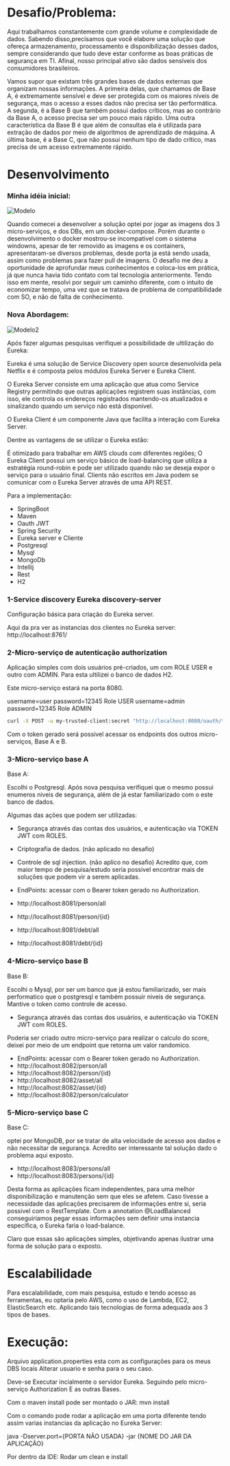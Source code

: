# Desafio/Problema:
Aqui trabalhamos constantemente com grande volume e complexidade de dados. Sabendo disso,precisamos que você elabore uma solução que ofereça armazenamento, processamento e disponibilização desses dados, sempre considerando que tudo deve estar conforme as boas práticas de segurança em TI. Afinal, nosso principal ativo são dados sensíveis dos consumidores brasileiros.

Vamos supor que existam três grandes bases de dados externas que organizam nossas informações. A primeira delas, que chamamos de Base A, é extremamente sensível e deve ser protegida com os maiores níveis de segurança, mas o acesso a esses dados não precisa ser tão performática. A segunda, é a Base B que também possui dados críticos, mas ao contrário da Base A, o acesso precisa ser um pouco mais rápido. Uma outra característica da Base B é que além de consultas ela é utilizada para extração de dados por meio de algoritmos de aprendizado de máquina. A última base, é a Base C, que não possui nenhum tipo de dado crítico, mas precisa de um acesso extremamente rápido.

# Desenvolvimento

### Minha idéia inicial:

<img src="https://github.com/LuanMaia123/desafio/blob/master/8721%20%5BConvertido%5D-01.jpg" alt="Modelo" style="max-width:100%;">

Quando comecei a desenvolver a solução optei por jogar as imagens dos 3 micro-serviços, e dos DBs, em um docker-compose. Porém durante o desenvolvimento o docker mostrou-se incompativel com o sistema windowns, apesar de ter removido as imagens e os containers, apresentaram-se diversos problemas, desde porta ja está sendo usada, assim como problemas para fazer pull de imagens. 
O desafio me deu a oportunidade de aprofundar meus conhecimentos e coloca-los em prática, já que nunca havia tido contato com tal tecnologia anteriormente. Tendo isso em mente, resolvi por seguir um caminho diferente, com o intuito de economizar tempo, uma vez que se tratava de problema de compatibilidade com SO, e não de falta de conhecimento.

### Nova Abordagem:

<img src="https://github.com/LuanMaia123/desafio/blob/master/NOVO-01.jpg" alt="Modelo2" style="max-width:100%;">

Após fazer algumas pesquisas verifiquei a possibilidade de ultilização do Eureka:

Eureka é uma solução de Service Discovery open source desenvolvida pela Netflix e é composta pelos módulos Eureka Server e Eureka Client.   

O Eureka Server consiste em uma aplicação que atua como Service Registry permitindo que outras aplicações registrem suas instâncias, com isso,  ele controla os endereços registrados mantendo-os atualizados e sinalizando quando um serviço não está disponível.

O Eureka Client é um componente Java que facilita a interação com Eureka Server.

Dentre as vantagens de se utilizar o Eureka estão: 

É otimizado para trabalhar em AWS clouds com diferentes regiões;
O Eureka Client possui um serviço básico de load-balancing que utiliza a estratégia round-robin e pode ser utilizado quando não se deseja expor o serviço para o usuário final.
Clients não escritos em Java podem se comunicar com o Eureka Server através de uma API REST.

Para a implementação:
- SpringBoot
- Maven
- Oauth JWT
- Spring Security
- Eureka server e Cliente
- Postgresql
- Mysql
- MongoDb
- Intellij
- Rest
- H2

### 1-Service discovery Eureka discovery-server
Configuração básica para criação do Eureka server.

Aqui da pra ver as instancias dos clientes no Eureka server:
http://localhost:8761/

### 2-Micro-serviço de autenticação  authorization
Aplicação simples com dois usuários pré-criados, um com ROLE USER e outro com ADMIN. Para esta ultilizei o banco de dados H2.

Este micro-serviço estará na porta 8080.

username=user password=12345 Role USER
username=admin password=12345 Role ADMIN

```bash
curl -X POST -u my-trusted-client:secret "http://localhost:8080/oauth/token?grant_type=password&username=user&password=12345"
```
Com o token gerado será possivel acessar os endpoints dos outros micro-serviços, Base A e B.

### 3-Micro-serviço base A
Base A:

Escolhi o Postgresql. Após nova pesquisa verifiquei que o mesmo possui enumeros niveis de segurança, além de já estar familiarizado com o este banco de dados.

Algumas das ações que podem ser utilizadas:
- Segurança através das contas dos usuários, e autenticação via TOKEN JWT com ROLES.
- Criptografia de dados. (não aplicado no desafio)
- Controle de sql injection. (não aplico no desafio)
Acredito que, com maior tempo de pesquisa/estudo seria possivel encontrar mais de soluções que podem vir a serem aplicadas.

- EndPoints: acessar com o Bearer token gerado no Authorization.
- http://localhost:8081/person/all
- http://localhost:8081/person/{id}
- http://localhost:8081/debt/all
- http://localhost:8081/debt/{id}

### 4-Micro-serviço base B

Base B:

Escolhi o Mysql, por ser um banco que já estou familiarizado, ser mais performatico que o postgresql e também possuir niveis de segurança. Mantive o token como controle de acesso. 

- Segurança através das contas dos usuários, e autenticação via TOKEN JWT com ROLES.

Poderia ser criado outro micro-serviço para realizar o calculo do score, deixei por meio de um endpoint que retorna um valor randomico.

- EndPoints: acessar com o Bearer token gerado no Authorization.
- http://localhost:8082/person/all
- http://localhost:8082/person/{id}
- http://localhost:8082/asset/all
- http://localhost:8082/asset/{id}
- http://localhost:8082/person/calculator

### 5-Micro-serviço base C

Base C:

optei por MongoDB, por se tratar de alta velocidade de acesso aos dados e não necessitar de segurança. Acredito ser interessante tal solução dado o problema aqui exposto.

- http://localhost:8083/persons/all
- http://localhost:8083/persons/{id}

Desta forma as aplicações ficam independentes, para uma melhor disponibilização e manutenção sem que eles se afetem.
Caso tivesse a necessidade das aplicações precisarem de informações entre si, seria possivel com o RestTemplate. Com a annotation @LoadBalanced conseguiriamos pegar essas informações sem definir uma instancia especifica, o Eureka faria o load-balance.

Claro que essas são aplicações simples, objetivando apenas ilustrar uma forma de solução para o exposto.


# Escalabilidade

Para escalabilidade, com mais pesquisa, estudo e tendo acesso as ferramentas, eu optaria pelo AWS, como o uso de Lambda, EC2, ElasticSearch etc. Aplicando tais tecnologias de forma adequada aos 3 tipos de bases.



# Execução:
Arquivo application.properties esta com as configurações para os meus DBS locais
Alterar usuario e senha para o seu caso.

Deve-se Executar incialmente o servidor Eureka.
Seguindo pelo micro-serviço Authorization
E as outras Bases.

Com o maven install pode ser montado o JAR:
mvn install

Com o comando pode rodar a aplicação em uma porta diferente tendo assim varias 
instancias da aplicação no Eureka Server:

java -Dserver.port={PORTA NÃO USADA} -jar {NOME DO JAR DA APLICAÇÃO}

Por dentro da IDE: 
Rodar um clean e install 




